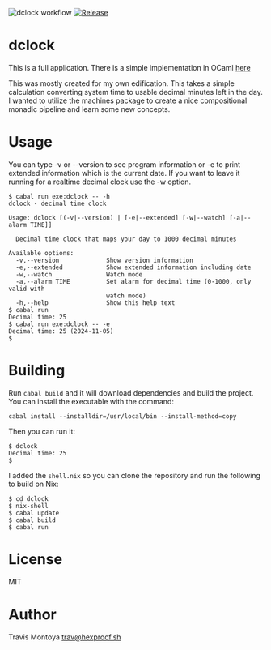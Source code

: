 ![dclock workflow](https://github.com/travgm/dclock/actions/workflows/ci.yml/badge.svg)
[![Release](https://img.shields.io/github/v/release/travgm/dclock.svg)](https://github.com/travgm/dclock/releases)

dclock
======

This is a full application. There is a simple implementation in OCaml [here](https://github.com/travgm/dtime)

This was mostly created for my own edification. This takes a simple calculation converting system time 
to usable decimal minutes left in the day. I wanted to utilize the machines package to create a nice 
compositional monadic pipeline and learn some new concepts.

Usage
=====

You can type -v or --version to see program information or -e to print extended information which is the current date. If you want to leave it running for a realtime decimal clock use the -w option.

```
$ cabal run exe:dclock -- -h
dclock - decimal time clock

Usage: dclock [(-v|--version) | [-e|--extended] [-w|--watch] [-a|--alarm TIME]]

  Decimal time clock that maps your day to 1000 decimal minutes

Available options:
  -v,--version             Show version information
  -e,--extended            Show extended information including date
  -w,--watch               Watch mode
  -a,--alarm TIME          Set alarm for decimal time (0-1000, only valid with
                           watch mode)
  -h,--help                Show this help text
$ cabal run
Decimal time: 25
$ cabal run exe:dclock -- -e
Decimal time: 25 (2024-11-05)
$
```
Building
========

Run `cabal build` and it will download dependencies and build the project. You can install the executable with the command:

```
cabal install --installdir=/usr/local/bin --install-method=copy
```

Then you can run it:
```
$ dclock
Decimal time: 25
$
```

I added the `shell.nix` so you can clone the repository and run the following
to build on Nix:

```
$ cd dclock
$ nix-shell
$ cabal update
$ cabal build
$ cabal run
```


License
=======
MIT

Author
======
Travis Montoya <trav@hexproof.sh>
